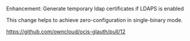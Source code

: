 Enhancement: Generate temporary ldap certificates if LDAPS is enabled

This change helps to achieve zero-configuration in single-binary mode.

https://github.com/owncloud/ocis-glauth/pull/12
